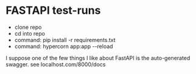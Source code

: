 
# FASTAPI test-runs

- clone repo
- cd into repo
- command: pip install -r requirements.txt
- command: hypercorn app:app --reload

I suppose one of the few things I like about FastAPI is the auto-generated swagger. see localhost.com/8000/docs
